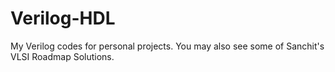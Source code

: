 # Verilog-HDL
My Verilog codes for personal projects. You may also see some of Sanchit's VLSI Roadmap Solutions.
